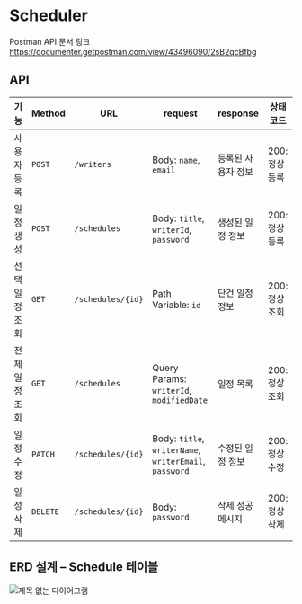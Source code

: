 # Scheduler
Postman API 문서 링크
https://documenter.getpostman.com/view/43496090/2sB2qcBfbg

## API
| 기능            | Method   | URL                 | request                                      | response             | 상태코드       |
|-----------------|----------|---------------------|----------------------------------------------|----------------------|----------------|
| 사용자 등록     | `POST`   | `/writers`          | Body: `name`, `email`                        | 등록된 사용자 정보   | 200: 정상등록  |
| 일정 생성       | `POST`   | `/schedules`        | Body: `title`, `writerId`, `password`        | 생성된 일정 정보     | 200: 정상등록  |
| 선택 일정 조회  | `GET`    | `/schedules/{id}`   | Path Variable: `id`                          | 단건 일정 정보       | 200: 정상조회  |
| 전체 일정 조회  | `GET`    | `/schedules`        | Query Params: `writerId`, `modifiedDate`     | 일정 목록             | 200: 정상조회  |
| 일정 수정       | `PATCH`  | `/schedules/{id}`   | Body: `title`, `writerName`, `writerEmail`, `password` | 수정된 일정 정보     | 200: 정상수정  |
| 일정 삭제       | `DELETE` | `/schedules/{id}`   | Body: `password`                             | 삭제 성공 메시지     | 200: 정상삭제  |


## ERD 설계 – Schedule 테이블

![제목 없는 다이어그램](https://github.com/user-attachments/assets/ef352be3-87e2-415b-b857-399d87592c08)

